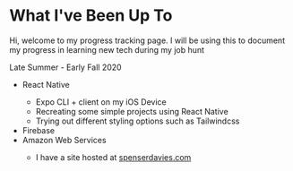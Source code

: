 # What I've Been Up To
<p>Hi, welcome to my progress tracking page.  I will be using this to document my progress in learning new tech during my job hunt </p>
<p>Late Summer - Early Fall 2020</p>
<ul>
  <li>React Native</li>
    <ul>
      <li>Expo CLI + client on my iOS Device</li>
      <li>Recreating some simple projects using React Native</li>
      <li>Trying out different styling options such as Tailwindcss</li>
    </ul>
  <li>Firebase</li>
  <li>Amazon Web Services</li>
    <ul>
      <li>I have a site hosted at <a href="www.spenserdavies.com">spenserdavies.com</a></li>
  </ul>
  </ul>
